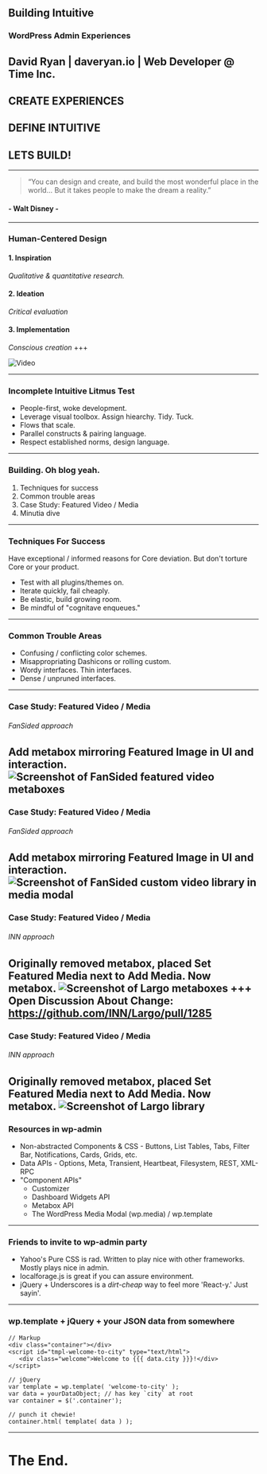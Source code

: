 ## Building Intuitive 
### WordPress Admin Experiences

David Ryan | daveryan.io | Web Developer @ Time Inc.
---
## CREATE EXPERIENCES
## DEFINE INTUITIVE <!-- .element: class="fragment" -->
## LETS BUILD! <!-- .element: class="fragment" -->
---
> “You can design and create, 
and build the most wonderful place in the world… 
But it takes people to make the dream a reality.”

#### - Walt Disney -
---
### Human-Centered Design
#### 1. Inspiration
*Qualitative & quantitative research.*

#### 2. Ideation <!-- .element: class="fragment" -->
*Critical evaluation* <!-- .element: class="fragment" -->

#### 3. Implementation <!-- .element: class="fragment" -->
*Conscious creation* <!-- .element: class="fragment" -->
+++

![Video](https://www.youtube.com/embed/NBu1kkSCHfs)

---
### Incomplete Intuitive Litmus Test
* People-first, woke development.
* Leverage visual toolbox. Assign hiearchy. Tidy. Tuck. <!-- .element: class="fragment" -->
* Flows that scale. <!-- .element: class="fragment" -->
* Parallel constructs & pairing language. <!-- .element: class="fragment" -->
* Respect established norms, design language. <!-- .element: class="fragment" -->
---
### Building. Oh blog yeah.
1. Techniques for success
2. Common trouble areas
3. Case Study: Featured Video / Media
4. Minutia dive
---
### Techniques For Success
Have exceptional / informed reasons for Core deviation. But don't torture Core or your product.

* Test with all plugins/themes on. <!-- .element: class="fragment" -->
* Iterate quickly, fail cheaply. <!-- .element: class="fragment" -->
* Be elastic, build growing room. <!-- .element: class="fragment" -->
* Be mindful of "cognitave enqueues." <!-- .element: class="fragment" -->
---
### Common Trouble Areas
* Confusing / conflicting color schemes.
* Misappropriating Dashicons or rolling custom. <!-- .element: class="fragment" -->
* Wordy interfaces. Thin interfaces. <!-- .element: class="fragment" -->
* Dense / unpruned interfaces. <!-- .element: class="fragment" -->
---
### Case Study: Featured Video / Media
###### FanSided approach
Add metabox mirroring Featured Image in UI and interaction.
![Screenshot of FanSided featured video metaboxes](assets/fsmetaboxes.png) <!-- .element: class="fragment" -->
---
### Case Study: Featured Video / Media
###### FanSided approach
Add metabox mirroring Featured Image in UI and interaction.
![Screenshot of FanSided custom video library in media modal](assets/setfeatvid.png)
---
### Case Study: Featured Video / Media
###### INN approach
Originally removed metabox, placed Set Featured Media next to Add Media. Now metabox.
![Screenshot of Largo metaboxes](assets/largometaboxes.png)  <!-- .element: class="fragment" -->
+++
Open Discussion About Change:
https://github.com/INN/Largo/pull/1285
---
### Case Study: Featured Video / Media
###### INN approach
Originally removed metabox, placed Set Featured Media next to Add Media. Now metabox.
![Screenshot of Largo library](assets/largolib.png)
---
### Resources in wp-admin
* Non-abstracted Components & CSS - Buttons, List Tables, Tabs, Filter Bar, Notifications, Cards, Grids, etc.
* Data APIs - Options, Meta, Transient, Heartbeat, Filesystem, REST, XML-RPC <!-- .element: class="fragment" -->
* "Component APIs" <!-- .element: class="fragment" -->
    * Customizer <!-- .element: class="fragment" -->
    * Dashboard Widgets API <!-- .element: class="fragment" -->
    * Metabox API <!-- .element: class="fragment" -->
    * The WordPress Media Modal (wp.media) / wp.template <!-- .element: class="fragment" -->
---
### Friends to invite to wp-admin party
* Yahoo's Pure CSS is rad. Written to play nice with other frameworks. Mostly plays nice in admin.
* localforage.js is great if you can assure environment. <!-- .element: class="fragment" -->
* jQuery + Underscores is a _dirt-cheap_ way to feel more 'React-y.' Just sayin'. <!-- .element: class="fragment" -->
---
### wp.template + jQuery + your JSON data from somewhere
```
// Markup
<div class="container"></div>
<script id="tmpl-welcome-to-city" type="text/html">
   <div class="welcome">Welcome to {{{ data.city }}}!</div>
</script>

// jQuery
var template = wp.template( 'welcome-to-city' );
var data = yourDataObject; // has key `city` at root
var container = $('.container');

// punch it chewie!
container.html( template( data ) ); 
```
---
# The End.
